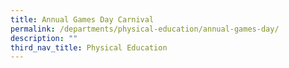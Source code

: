 ```yaml
---
title: Annual Games Day Carnival
permalink: /departments/physical-education/annual-games-day/
description: ""
third_nav_title: Physical Education
---
```

